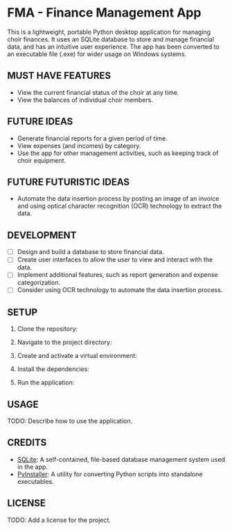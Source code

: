 # FMA - Finance Management App

This is a lightweight, portable Python desktop application for managing choir finances. It uses an SQLite database to store and manage financial data, and has an intuitive user experience. The app has been converted to an executable file (.exe) for wider usage on Windows systems.

## MUST HAVE FEATURES

- View the current financial status of the choir at any time.
- View the balances of individual choir members.

## FUTURE IDEAS

- Generate financial reports for a given period of time.
- View expenses (and incomes) by category.
- Use the app for other management activities, such as keeping track of choir equipment.

## FUTURE FUTURISTIC IDEAS

- Automate the data insertion process by posting an image of an invoice and using optical character recognition (OCR) technology to extract the data.

## DEVELOPMENT

- [ ] Design and build a database to store financial data.
- [ ] Create user interfaces to allow the user to view and interact with the data.
- [ ] Implement additional features, such as report generation and expense categorization.
- [ ] Consider using OCR technology to automate the data insertion process.

## SETUP

1. Clone the repository:


2. Navigate to the project directory:


3. Create and activate a virtual environment:


4. Install the dependencies:


5. Run the application:


## USAGE

TODO: Describe how to use the application.

## CREDITS

- [SQLite](https://www.sqlite.org/index.html): A self-contained, file-based database management system used in the app.
- [PyInstaller](https://www.pyinstaller.org/): A utility for converting Python scripts into standalone executables.

## LICENSE

TODO: Add a license for the project.
